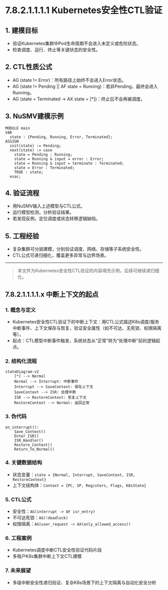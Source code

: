 # 7.8.2.1.1.1.1 Kubernetes安全性CTL验证

## 1. 建模目标

- 验证Kubernetes集群中Pod生命周期不会进入未定义或危险状态。
- 检查调度、运行、终止等关键状态的安全性。

## 2. CTL性质公式

- AG (state != Error)：所有路径上始终不会进入Error状态。
- AG (state != Pending || AF state = Running)：若非Pending，最终会进入Running。
- AG (state = Terminated -> AX state = [*])：终止后不会再被调度。

## 3. NuSMV建模示例

```smv
MODULE main
VAR
  state : {Pending, Running, Error, Terminated};
ASSIGN
  init(state) := Pending;
  next(state) := case
    state = Pending : Running;
    state = Running & input = error : Error;
    state = Running & input = terminate : Terminated;
    state = Error : Terminated;
    TRUE : state;
  esac;
```

## 4. 验证流程

- 用NuSMV输入上述模型与CTL公式。
- 运行模型检测，分析验证结果。
- 若发现反例，定位调度或状态转移逻辑缺陷。

## 5. 工程经验

- 复杂集群可分层建模，分别验证调度、网络、存储等子系统安全性。
- CTL公式可递归细化，覆盖更多异常与边界场景。

---
> 本文件为Kubernetes安全性CTL验证的内容填充示例，后续可继续递归细化。

## 7.8.2.1.1.1.1.x 中断上下文的起点

### 1. 概念与定义

- Kubernetes安全性CTL验证下的中断上下文：用CTL公式描述K8s调度/服务中断事件、上下文保存与恢复，验证安全属性（如不可达、无死锁、权限隔离等）。
- 起点：CTL模型中断事件触发，系统状态从“正常”转为“处理中断”前的逻辑起点。

### 2. 结构化流程

```mermaid
stateDiagram-v2
    [*] --> Normal
    Normal --> Interrupt: 中断事件
    Interrupt --> SaveContext: 保存上下文
    SaveContext --> ISR: 处理中断
    ISR --> RestoreContext: 恢复上下文
    RestoreContext --> Normal: 返回正常
```

### 3. 伪代码

```pseudo
on_interrupt():
    Save_Context()
    Enter_ISR()
    ISR_Handler()
    Restore_Context()
    Return_To_Normal()
```

### 4. 关键数据结构

- 状态变量：`state = {Normal, Interrupt, SaveContext, ISR, RestoreContext}`
- 上下文结构体：`Context = {PC, SP, Registers, Flags, K8sState}`

### 5. CTL公式

- 安全性：`AG(interrupt -> AF isr_entry)`
- 不可达死锁：`AG(!deadlock)`
- 权限隔离：`AG(user_request -> AX(only_allowed_access))`

### 6. 工程案例

- Kubernetes调度中断CTL安全性验证代码片段
- 多租户K8s集群中断上下文CTL建模

### 7. 未来展望

- 多级中断安全性递归验证、复杂K8s场景下的上下文隔离与自动化安全分析
